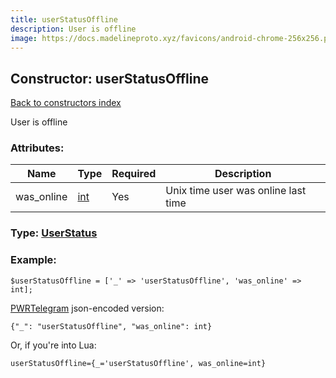```yaml
---
title: userStatusOffline
description: User is offline
image: https://docs.madelineproto.xyz/favicons/android-chrome-256x256.png
---
```

## Constructor: userStatusOffline  
[Back to constructors index](index.md)



User is offline

### Attributes:

| Name     |    Type       | Required | Description |
|----------|---------------|----------|-------------|
|was\_online|[int](../types/int.md) | Yes|Unix time user was online last time|



### Type: [UserStatus](../types/UserStatus.md)


### Example:

```
$userStatusOffline = ['_' => 'userStatusOffline', 'was_online' => int];
```  

[PWRTelegram](https://pwrtelegram.xyz) json-encoded version:

```
{"_": "userStatusOffline", "was_online": int}
```


Or, if you're into Lua:  


```
userStatusOffline={_='userStatusOffline', was_online=int}

```


